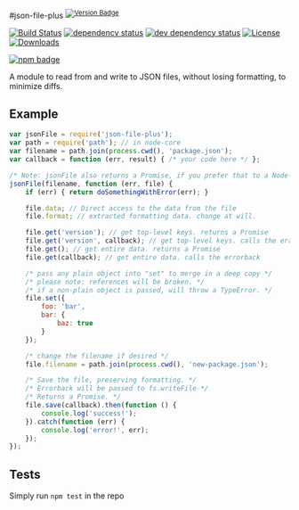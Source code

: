 #json-file-plus <sup>[![Version Badge][npm-version-svg]][npm-url]</sup>

[![Build Status][travis-svg]][travis-url]
[![dependency status][deps-svg]][deps-url]
[![dev dependency status][dev-deps-svg]][dev-deps-url]
[![License][license-image]][license-url]
[![Downloads][downloads-image]][downloads-url]

[![npm badge][npm-badge-png]][npm-url]

A module to read from and write to JSON files, without losing formatting, to minimize diffs.

## Example
```js
var jsonFile = require('json-file-plus');
var path = require('path'); // in node-core
var filename = path.join(process.cwd(), 'package.json');
var callback = function (err, result) { /* your code here */ };

/* Note: jsonFile also returns a Promise, if you prefer that to a Node-style callback ("errorback"). */
jsonFile(filename, function (err, file) {
	if (err) { return doSomethingWithError(err); }

	file.data; // Direct access to the data from the file
	file.format; // extracted formatting data. change at will.

	file.get('version'); // get top-level keys. returns a Promise
	file.get('version', callback); // get top-level keys. calls the errorback
	file.get(); // get entire data. returns a Promise
	file.get(callback); // get entire data. calls the errorback

	/* pass any plain object into "set" to merge in a deep copy */
	/* please note: references will be broken. */
	/* if a non-plain object is passed, will throw a TypeError. */
	file.set({
		foo: 'bar',
		bar: {
			baz: true
		}
	});

	/* change the filename if desired */
	file.filename = path.join(process.cwd(), 'new-package.json');

	/* Save the file, preserving formatting. */
	/* Errorback will be passed to fs.writeFile */
	/* Returns a Promise. */
	file.save(callback).then(function () {
		console.log('success!');
	}).catch(function (err) {
		console.log('error!', err);
	});
});
```

## Tests
Simply run `npm test` in the repo

[npm-url]: https://npmjs.org/package/json-file-plus
[npm-version-svg]: http://versionbadg.es/ljharb/json-file-plus.svg
[travis-svg]: https://travis-ci.org/ljharb/json-file-plus.svg
[travis-url]: https://travis-ci.org/ljharb/json-file-plus
[deps-svg]: https://david-dm.org/ljharb/json-file-plus.svg
[deps-url]: https://david-dm.org/ljharb/json-file-plus
[dev-deps-svg]: https://david-dm.org/ljharb/json-file-plus/dev-status.svg
[dev-deps-url]: https://david-dm.org/ljharb/json-file-plus#info=devDependencies
[npm-badge-png]: https://nodei.co/npm/json-file-plus.png?downloads=true&stars=true
[license-image]: http://img.shields.io/npm/l/json-file-plus.svg
[license-url]: LICENSE
[downloads-image]: http://img.shields.io/npm/dm/json-file-plus.svg
[downloads-url]: http://npm-stat.com/charts.html?package=json-file-plus

